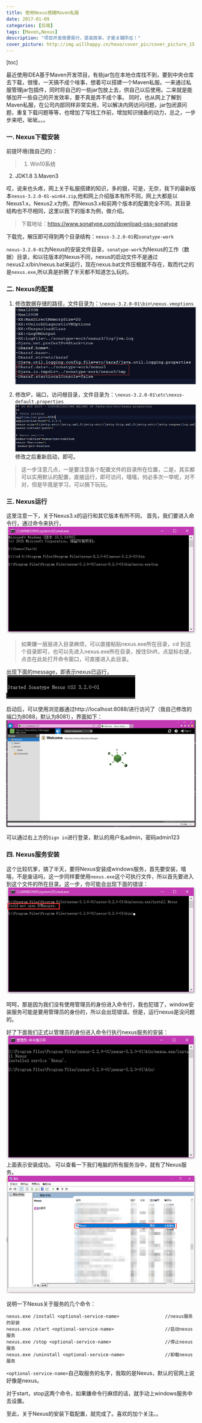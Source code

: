 ```yaml
---
title: 使用Nexus搭建Maven私服
date: 2017-01-09
categories: [后端]
tags: [Maven,Nexus]
description: "项目开发简便易行，提高效率，才是关键所在！"
cover_picture: http://img.willhappy.cn/hexo/cover_pic/cover_picture_15.jpg
---
```

<!--more-->


[toc]


最近使用IDEA基于Maven开发项目，有些jar包在本地仓库找不到，要到中央仓库去下载，很慢，一天搞不成个啥事，想着可以搭建一个Maven私服。一来通过私服管理jar包插件，同时将自己的一些jar包放上去，供自己以后使用。二来就是能够加开一些自己的开发效率，要不真是弄不成个事。
同时，也从网上了解到Maven私服，在公司内部同样非常实用，可以解决内网访问问题，jar包闭源问题，重复下载问题等等，也增加了写找工作前，增加知识储备的动力，总之，一步步来吧，呲呲。。。

### 一. Nexus下载安装

前提环境(我自己的)：
> 1. Win10系统
2. JDK1.8
3.Maven3

哎，说来也头疼，网上关于私服搭建的知识，多的狠，可是，无奈，我下的最新版本`nexus-3.2.0-01-win64.zip`,他和网上介绍版本有所不同，网上大都是以Nexus1.x，Nexus2.x为例，而Nexus3.x和前两个版本的配置完全不同，其目录结构也不尽相同，这里以我下的版本为例，做介绍。
> 下载地址：https://www.sonatype.com/download-oss-sonatype

下载完，解压即可得到两个目录结构：`nexus-3.2.0-01`和`sonatype-work`

`nexus-3.2.0-01`为Nexus的安装文件目录，`sonatype-work`为Nexus的工作（数据）目录，和以往版本的Nexus不同，nexus的启动文件不是通过nexus2.x/bin/nexus.bat来运行，现在nexus.bat文件压根就不存在，取而代之的是`nexus.exe`,所以真是折腾了半天都不知道怎么玩的。

### 二. Nexus的配置

1. 修改数据存储的路径，文件目录为：`\nexus-3.2.0-01\bin\nexus.vmoptions`
![nexusVM](https://raw.githubusercontent.com/williamHappy/FileRepo/master/hexo/20170106/Java008/img/nexusVM.png)

2. 修改IP，端口，访问根目录，文件目录为：`\nexus-3.2.0-01\etc\nexus-default.properties`
![nexusDefault](https://raw.githubusercontent.com/williamHappy/FileRepo/master/hexo/20170106/Java008/img/nexusDefault.png)
修改之后重新启动，即可。

> 这一步注意几点，一是要注意各个配置文件的目录所在位置，二是，其实都可以实用默认的配置，直接运行，即可访问，嘻嘻，何必多次一举呢，对不对，但是毕竟是学习，可以搞下玩玩。


### 三. Nexus运行

这里注意一下，关于Nexus3.x的运行和其它版本有所不同，
首先，我们要进入命令行，通过命令来执行，
![nexusRun](https://raw.githubusercontent.com/williamHappy/FileRepo/master/hexo/20170106/Java008/img/nexusRun.png)

> 如果嫌一层层进入目录麻烦，可以直接粘贴nexus.exe所在目录，cd 到这个目录即可，也可以先进入nexus.exe所在目录，按住Shift，点鼠标右键，点击在此处打开命令窗口，可直接进入此目录。

出现下面的message，即表示nexus已运行，
![nexusRunMsg](https://raw.githubusercontent.com/williamHappy/FileRepo/master/hexo/20170106/Java008/img/nexusRunMsg.png)

启动后，可以使用浏览器通过http://localhost:8088/进行访问了（我自己修改的端口为8088，默认为8081），界面如下：
![nexusRunSuccess](https://raw.githubusercontent.com/williamHappy/FileRepo/master/hexo/20170106/Java008/img/nexusRunSuccess.png)

可以通过右上方的`Sign in`进行登录，默认的用户名admin，密码admin123

### 四. Nexus服务安装

这个比较坑爹，搞了半天，要将Nexus安装成windows服务，首先要安装，嘻嘻，不是废话吗，这一步同样要使用`nexus.exe`这个可执行文件，所以首先要进入到这个文件的所在目录。这一步，你可能会出现下面的错误：
![nexusInstallErr](https://raw.githubusercontent.com/williamHappy/FileRepo/master/hexo/20170106/Java008/img/nexusInstallErr.png)

呵呵，那是因为我们没有使用管理员的身份进入命令行，我也犯错了，window安装服务可能是要用管理员的身份的，所以会出现错误。但是，运行nexus是没问题的。

好了下面我们正式以管理员的身份进入命令行执行nexus服务的安装：
![nexusInstall](https://raw.githubusercontent.com/williamHappy/FileRepo/master/hexo/20170106/Java008/img/nexusInstall.png)
上面表示安装成功。
可以查看一下我们电脑的所有服务当中，就有了Nexus服务。
![nexusService](https://raw.githubusercontent.com/williamHappy/FileRepo/master/hexo/20170106/Java008/img/nexusService.png)

说明一下Nexus关于服务的几个命令：
```
nexus.exe /install <optional-service-name>                 //nexus服务的安装
nexus.exe /start <optional-service-name>                   //启动nexus服务
nexus.exe /stop <optional-service-name>                    //停止nexus服务
nexus.exe /uninstall <optional-service-name>               //卸载nexus服务
```
`<optional-service-name>`自己取服务的名字，我取的是Nexus，默认的官网上说好像是nexus。

对于start，stop这两个命令，如果嫌命令行麻烦的话，就手动上windows服务中去设置。

至此，关于Nexus的安装下载配置，就完成了。喜欢的加个关注。。







